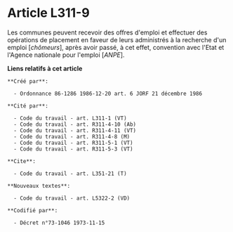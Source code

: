 # Article L311-9

Les communes peuvent recevoir des offres d'emploi et effectuer des opérations de placement en faveur de leurs administrés à
la recherche d'un emploi [*chômeurs*], après avoir passé, à cet effet, convention avec l'Etat et l'Agence nationale pour
l'emploi [*ANPE*].

**Liens relatifs à cet article**

	**Créé par**:

	  - Ordonnance 86-1286 1986-12-20 art. 6 JORF 21 décembre 1986

	**Cité par**:

	  - Code du travail - art. L311-1 (VT)
	  - Code du travail - art. R311-4-10 (Ab)
	  - Code du travail - art. R311-4-11 (VT)
	  - Code du travail - art. R311-4-8 (M)
	  - Code du travail - art. R311-5-1 (VT)
	  - Code du travail - art. R311-5-3 (VT)

	**Cite**:

	  - Code du travail - art. L351-21 (T)

	**Nouveaux textes**:

	  - Code du travail - art. L5322-2 (VD)

	**Codifié par**:

	  - Décret n°73-1046 1973-11-15
